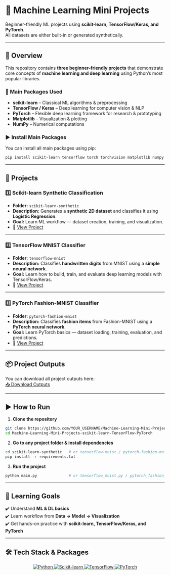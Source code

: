 # 🚀 Machine Learning Mini Projects
Beginner-friendly ML projects using **scikit-learn, TensorFlow/Keras, and PyTorch**.  
All datasets are either built-in or generated synthetically.

---

## 📌 Overview
This repository contains **three beginner-friendly projects** that demonstrate core concepts of **machine learning and deep learning** using Python’s most popular libraries.

### 🔹 Main Packages Used
- **scikit-learn** – Classical ML algorithms & preprocessing  
- **TensorFlow / Keras** – Deep learning for computer vision & NLP  
- **PyTorch** – Flexible deep learning framework for research & prototyping  
- **Matplotlib** – Visualization & plotting  
- **NumPy** – Numerical computations  

### ▶️ Install Main Packages
You can install all main packages using pip:

```bash
pip install scikit-learn tensorflow torch torchvision matplotlib numpy
````
---

## 📂 Projects
### 1️⃣ Scikit-learn Synthetic Classification
- **Folder:** `scikit-learn-synthetic`  
- **Description:** Generates a **synthetic 2D dataset** and classifies it using **Logistic Regression**.  
- **Goal:** Learn ML workflow — dataset creation, training, and visualization.  
- 📄 [View Project](./scikit-learn-synthetic)

---

### 2️⃣ TensorFlow MNIST Classifier
- **Folder:** `tensorflow-mnist`  
- **Description:** Classifies **handwritten digits** from MNIST using a **simple neural network**.  
- **Goal:** Learn how to build, train, and evaluate deep learning models with TensorFlow/Keras.  
- 📄 [View Project](./tensorflow-mnist) 

---

### 3️⃣ PyTorch Fashion-MNIST Classifier
- **Folder:** `pytorch-fashion-mnist`  
- **Description:** Classifies **fashion items** from Fashion-MNIST using a **PyTorch neural network**.  
- **Goal:** Learn PyTorch basics — dataset loading, training, evaluation, and predictions.  
- 📄 [View Project](./pytorch-fashion-mnist)

---

## 📦 Project Outputs
You can download all project outputs here:  
[📥 Download Outputs](./outputs/project_outputs.zip)

---

## ▶️ How to Run
1. **Clone the repository**
```bash
git clone https://github.com/YOUR_USERNAME/Machine-Learning-Mini-Projects-scikit-learn-TensorFlow-PyTorch.git
cd Machine-Learning-Mini-Projects-scikit-learn-TensorFlow-PyTorch
```

2. **Go to any project folder & install dependencies**
```bash
cd scikit-learn-synthetic   # or tensorflow-mnist / pytorch-fashion-mnist
pip install -r requirements.txt
```

3. **Run the project**
```bash
python main.py              # or tensorflow_mnist.py / pytorch_fashion_mnist.py
```

---

## 🎯 Learning Goals
✔️ Understand **ML & DL basics**  
✔️ Learn workflow from **Data → Model → Visualization**  
✔️ Get hands-on practice with **scikit-learn, TensorFlow/Keras, and PyTorch**  

---

## 🛠 Tech Stack & Packages

<p align="center">
  <a href="https://www.python.org/">
    <img src="https://img.shields.io/badge/Python-3.10-blue?style=for-the-badge&logo=python&logoColor=white" alt="Python"/>
  </a>
  <a href="https://scikit-learn.org/">
    <img src="https://img.shields.io/badge/Scikit--learn-0.24-orange?style=for-the-badge&logo=scikitlearn&logoColor=white" alt="Scikit-learn"/>
  </a>
  <a href="https://www.tensorflow.org/">
    <img src="https://img.shields.io/badge/TensorFlow-2.13-red?style=for-the-badge&logo=tensorflow&logoColor=white" alt="TensorFlow"/>
  </a>
  <a href="https://pytorch.org/">
    <img src="https://img.shields.io/badge/PyTorch-2.1-brightgreen?style=for-the-badge&logo=pytorch&logoColor=white" alt="PyTorch"/>
  </a>
</p>